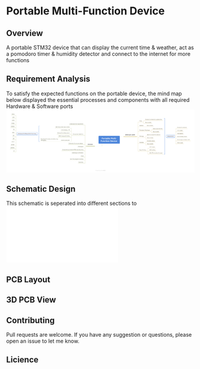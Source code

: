 # Portable Multi-Function Device
## Overview 
A portable STM32 device that can display the current time &amp; weather, act as a pomodoro timer &amp; humidity detector and connect to the internet for more functions 

## Requirement Analysis
To satisfy the expected functions on the portable device, the mind map below displayed the essential processes and components with all required Hardware & Software ports
![Requirement Analysis](./Pictures/Requirement%20Analysis.png)

## Schematic Design
This schematic is seperated into different sections to 
![Schematic_Design](./Hardware/Schematics.pdf)

## PCB Layout 

## 3D PCB View 

## Contributing 
Pull requests are welcome. If you have any suggestion or questions, please open an issue to let me know. 

## Licience